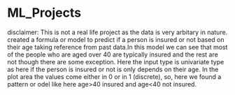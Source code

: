 # ML_Projects
disclaimer: This is not a real life project as the data is very arbitary in nature.
created a formula or model to predict if a person is insured or not based on their age taking reference from past data.In this model we can see that most of the people who are aged over 40 are typically insured and the rest are not though there are some exception. Here  the input type is univariate type as  here if the person is insured or not is only depends on their age. In the plot area the values come either in 0 or in 1 (discrete), so, here we found a pattern or odel like here age>40 insured and age<40 not insured.
